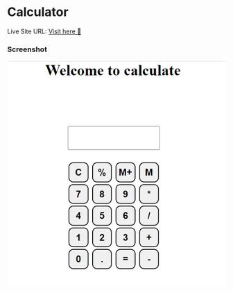 # Calculator 

Live Site URL: [Visit here 🚀 ](https://scintillating-dusk-e5c654.netlify.app)

### Screenshot

![screenshot](./calcc.PNG)